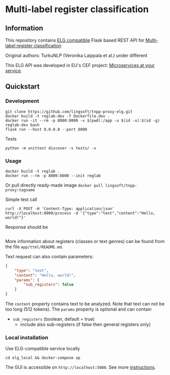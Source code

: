 # Multi-label register classification

## Information

This repository contains
[ELG compatible](https://european-language-grid.readthedocs.io/en/stable/all/A3_API/LTInternalAPI.html)
Flask based REST API for
[Multi-label register classification](https://github.com/annsaln/torch-transformers-multilabel)

Original authors: TurkuNLP (Veronika Laippala et al.) under different

This ELG API was developed in EU's CEF project:
[Microservices at your service](https://www.lingsoft.fi/en/microservices-at-your-service-bridging-gap-between-nlp-research-and-industry).

## Quickstart

### Development

```
git clone https://github.com/lingsoft/tnpp-proxy-elg.git
docker build -t reglab-dev -f Dockerfile.dev .
docker run -it --rm -p 8000:8000 -v $(pwd):/app -u $(id -u):$(id -g) reglab-dev bash
flask run --host 0.0.0.0 --port 8000
```

Tests

```
python -m unittest discover -s tests/ -v
```

### Usage

```
docker build -t reglab .
docker run --rm -p 8000:8000 --init reglab
```

Or pull directly ready-made image
`docker pull lingsoft/tnpp-proxy:tagname`

Simple test call

```
curl -X POST -H 'Content-Type: application/json' http://localhost:8000/process -d '{"type":"text","content":"Hello, world!"}'
```

Response should be

```json

```

More information about registers (classes or text genres) can be found from
the file `app/ttml/README.md`.

Text request can also contain parameters:

```json
{
    "type": "text",
    "content": "Hello, world!",
    "params": {
        "sub_registers": false
    }
}
```

The `content` property contains text to be analyzed.
Note that text can not be too long (512 tokens).
The `params` property is optional and can contain

- `sub_registers` (boolean, default = true)
  - include also sub-registers (if false then general registers only)

### Local installation

Use ELG-compatible service locally

```
cd elg_local && docker-compose up
```

The GUI is accessible on `http://localhost:5080`. See more 
[instructions](https://european-language-grid.readthedocs.io/en/stable/all/A1_PythonSDK/DeployServicesLocally.html#deploy-elg-compatible-service-from-its-docker-image).
